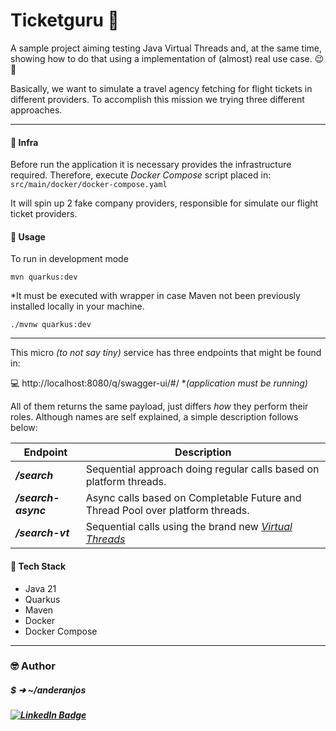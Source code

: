 # Ticketguru 🛫

A sample project aiming testing Java Virtual Threads and, at the same time, showing how to do that using a implementation of (almost) real use case. 😉🚀

Basically, we want to simulate a travel agency fetching for flight tickets in different providers. To accomplish this mission we trying three different approaches. 

---

#### 🔧 Infra

Before run the application it is necessary provides the infrastructure required. Therefore, execute *Docker Compose* script placed in: `src/main/docker/docker-compose.yaml`

It will spin up 2 fake company providers, responsible for simulate our flight ticket providers.





#### 📝 Usage

To run in development mode
```shell
mvn quarkus:dev
```
*It must be executed with wrapper in case Maven not been previously installed locally in your machine. 
```shell
./mvnw quarkus:dev
```



---



This micro *(to not say tiny)* service has three endpoints that might be found in: 

💻 http://localhost:8080/q/swagger-ui/#/  **(application must be running)*



All of them returns the same payload, just differs *how* they perform their roles. Although names are self explained, a simple description follows below:

| Endpoint            | Description                                                  |
| ------------------- | ------------------------------------------------------------ |
| ***/search***       | Sequential approach doing regular calls based on platform threads. |
| ***/search-async*** | Async calls based on Completable Future and Thread Pool over platform threads. |
| ***/search-vt***    | Sequential calls using the brand new *<u>Virtual Threads</u>* |





#### 💾 Tech Stack 
- Java 21
- Quarkus
- Maven
- Docker
- Docker Compose



---

### 🤓 Author

#####    $ ➜ ~/anderanjos

##### [![LinkedIn Badge](https://img.shields.io/badge/LinkedIn-Profile-informational?style=flat&logo=linkedin&logoColor=white&color=0D76A8)](https://www.linkedin.com/in/anderanjos/)


